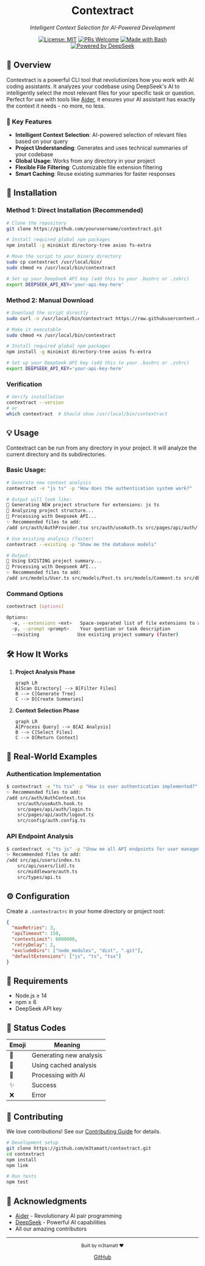 <div align="center">
  <img/>

  # Contextract
  
  *Intelligent Context Selection for AI-Powered Development*

  [![License: MIT](https://img.shields.io/badge/License-MIT-yellow.svg)](https://opensource.org/licenses/MIT)
  [![PRs Welcome](https://img.shields.io/badge/PRs-welcome-brightgreen.svg)](http://makeapullrequest.com)
  [![Made with Bash](https://img.shields.io/badge/Made%20with-Bash-1f425f.svg)](https://www.gnu.org/software/bash/)
  [![Powered by DeepSeek](https://img.shields.io/badge/Powered%20by-DeepSeek-blue)](https://deepseek.com)

</div>

## 🌟 Overview

Contextract is a powerful CLI tool that revolutionizes how you work with AI coding assistants. It analyzes your codebase using DeepSeek's AI to intelligently select the most relevant files for your specific task or question. Perfect for use with tools like [Aider](https://github.com/paul-gauthier/aider), it ensures your AI assistant has exactly the context it needs - no more, no less.

### 🎯 Key Features

- **Intelligent Context Selection**: AI-powered selection of relevant files based on your query
- **Project Understanding**: Generates and uses technical summaries of your codebase
- **Global Usage**: Works from any directory in your project
- **Flexible File Filtering**: Customizable file extension filtering
- **Smart Caching**: Reuse existing summaries for faster responses

## 🚀 Installation

### Method 1: Direct Installation (Recommended)
```bash
# Clone the repository
git clone https://github.com/yourusername/contextract.git

# Install required global npm packages
npm install -g minimist directory-tree axios fs-extra

# Move the script to your binary directory
sudo cp contextract /usr/local/bin/
sudo chmod +x /usr/local/bin/contextract

# Set up your DeepSeek API key (add this to your .bashrc or .zshrc)
export DEEPSEEK_API_KEY='your-api-key-here'
```

### Method 2: Manual Download
```bash
# Download the script directly
sudo curl -o /usr/local/bin/contextract https://raw.githubusercontent.com/m3tamatt/contextract/main/contextract

# Make it executable
sudo chmod +x /usr/local/bin/contextract

# Install required global npm packages
npm install -g minimist directory-tree axios fs-extra

# Set up your DeepSeek API key (add this to your .bashrc or .zshrc)
export DEEPSEEK_API_KEY='your-api-key-here'
```

### Verification
```bash
# Verify installation
contextract --version
# or
which contextract  # Should show /usr/local/bin/contextract
```

## 💡 Usage

Contextract can be run from any directory in your project. It will analyze the current directory and its subdirectories.

### Basic Usage:

```bash
# Generate new context analysis
contextract -e "js ts" -p "How does the authentication system work?"

# Output will look like:
🌳 Generating NEW project structure for extensions: js ts
📝 Analyzing project structure...
🧠 Processing with Deepseek API...
✨ Recommended files to add:
/add src/auth/AuthProvider.tsx src/auth/useAuth.ts src/pages/api/auth/[...nextauth].ts src/config/auth.config.ts

# Use existing analysis (faster)
contextract --existing -p "Show me the database models"

# Output:
📁 Using EXISTING project summary...
🧠 Processing with Deepseek API...
✨ Recommended files to add:
/add src/models/User.ts src/models/Post.ts src/models/Comment.ts src/db/schema.ts
```

### Command Options

```bash
contextract [options]

Options:
  -e, --extensions <ext>   Space-separated list of file extensions to analyze
  -p, --prompt <prompt>    Your question or task description
  --existing              Use existing project summary (faster)
```

## 🛠️ How It Works

1. **Project Analysis Phase**
   ```mermaid
   graph LR
   A[Scan Directory] --> B[Filter Files]
   B --> C[Generate Tree]
   C --> D[Create Summaries]
   ```

2. **Context Selection Phase**
   ```mermaid
   graph LR
   A[Process Query] --> B[AI Analysis]
   B --> C[Select Files]
   C --> D[Return Context]
   ```

## 🎨 Real-World Examples

### Authentication Implementation
```bash
$ contextract -e "ts tsx" -p "How is user authentication implemented?"
✨ Recommended files to add:
/add src/auth/AuthContext.tsx
    src/auth/useAuth.hook.ts
    src/pages/api/auth/login.ts
    src/pages/api/auth/logout.ts
    src/config/auth.config.ts
```

### API Endpoint Analysis
```bash
$ contextract -e "ts js" -p "Show me all API endpoints for user management"
✨ Recommended files to add:
/add src/api/users/index.ts
    src/api/users/[id].ts
    src/middleware/auth.ts
    src/types/api.ts
```

## ⚙️ Configuration

Create a `.contextractrc` in your home directory or project root:

```json
{
  "maxRetries": 3,
  "apiTimeout": 150,
  "contextLimit": 6000000,
  "retryDelay": 2,
  "excludeDirs": ["node_modules", "dist", ".git"],
  "defaultExtensions": ["js", "ts", "tsx"]
}
```

## 🔧 Requirements

- Node.js ≥ 14
- npm ≥ 6
- DeepSeek API key

## 🚦 Status Codes

| Emoji | Meaning |
|-------|---------|
| 🌳 | Generating new analysis |
| 📁 | Using cached analysis |
| 🧠 | Processing with AI |
| ✨ | Success |
| ❌ | Error |

## 🤝 Contributing

We love contributions! See our [Contributing Guide](CONTRIBUTING.md) for details.

```bash
# Development setup
git clone https://github.com/m3tamatt/contextract.git
cd contextract
npm install
npm link

# Run tests
npm test
```

## 🙏 Acknowledgments

- [Aider](https://github.com/paul-gauthier/aider) - Revolutionary AI pair programming
- [DeepSeek](https://deepseek.com) - Powerful AI capabilities
- All our amazing contributors

---

<div align="center">
  <sub>Built by m3tamatt ❤️</sub>
  
  [GitHub](https://github.com/m3tamatt)
</div>
